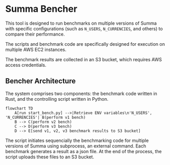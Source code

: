 # Summa Bencher

This tool is designed to run benchmarks on multiple versions of Summa with specific configurations (such as `N_USERS`, `N_CURRENCIES`, and others) to compare their performance.

The scripts and benchmark code are specifically designed for execution on multiple AWS EC2 instances.

The benchmark results are collected in an S3 bucket, which requires AWS access credentials.

## Bencher Architecture

The system comprises two components: the benchmark code written in Rust, and the controlling script written in Python.

```mermaid
flowchart TD
    A[run start_bench.py] -->|Retrieve ENV variables\n'N_USERS', 'N_CURRENCIES'| B(perform v1 bench)
    B --> C(perform v2 bench)
    C --> D(perform v3 bench)
    D --> E[send v1, v2, v3 benchmark results to S3 bucket]
```

The script initiates sequencially the benchmarking code for multiple versions of Summa using subprocess, an external command. Each benchmark generates a result as a json file. At the end of the process, the script uploads these files to an S3 bucket.
